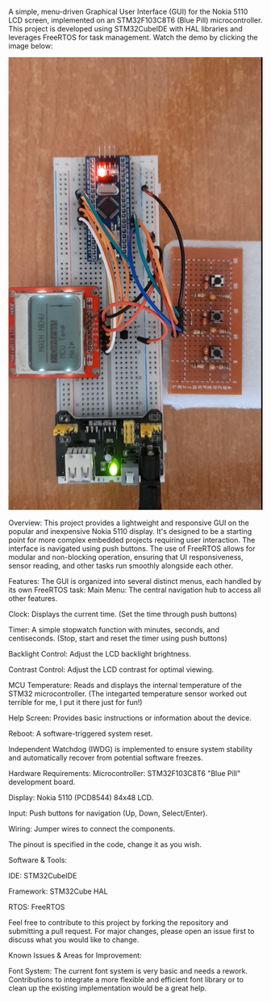 A simple, menu-driven Graphical User Interface (GUI) for the Nokia 5110 LCD screen, implemented on an STM32F103C8T6 (Blue Pill) microcontroller.
This project is developed using STM32CubeIDE with HAL libraries and leverages FreeRTOS for task management.
Watch the demo by clicking the image below:

[![Watch the demo](demo.png)](https://youtube.com/shorts/KY6EVU57eQ0?feature=share)

Overview:
This project provides a lightweight and responsive GUI on the popular and inexpensive Nokia 5110 display. It's designed to be a starting point for more complex embedded projects requiring user interaction. The interface is navigated using push buttons. The use of FreeRTOS allows for modular and non-blocking operation, ensuring that UI responsiveness, sensor reading, and other tasks run smoothly alongside each other.


Features:
The GUI is organized into several distinct menus, each handled by its own FreeRTOS task:
Main Menu: The central navigation hub to access all other features.

Clock: Displays the current time. (Set the time through push buttons)

Timer: A simple stopwatch function with minutes, seconds, and centiseconds. (Stop, start and reset the timer using push buttons)

Backlight Control: Adjust the LCD backlight brightness.

Contrast Control: Adjust the LCD contrast for optimal viewing.

MCU Temperature: Reads and displays the internal temperature of the STM32 microcontroller. (The integarted temperature sensor worked out terrible for me, I put it there just for fun!) 

Help Screen: Provides basic instructions or information about the device.

Reboot: A software-triggered system reset.

Independent Watchdog (IWDG) is implemented to ensure system stability and automatically recover from potential software freezes.


Hardware Requirements:
Microcontroller: STM32F103C8T6 "Blue Pill" development board.

Display: Nokia 5110 (PCD8544) 84x48 LCD.

Input: Push buttons for navigation (Up, Down, Select/Enter).

Wiring: Jumper wires to connect the components.

The pinout is specified in the code, change it as you wish.



Software & Tools:

IDE: STM32CubeIDE

Framework: STM32Cube HAL

RTOS: FreeRTOS



Feel free to contribute to this project by forking the repository and submitting a pull request. For major changes, please open an issue first to discuss what you would like to change.

Known Issues & Areas for Improvement:

Font System: The current font system is very basic and needs a rework. Contributions to integrate a more flexible and efficient font library or to clean up the existing implementation would be a great help.

